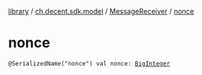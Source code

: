[library](../../index.md) / [ch.decent.sdk.model](../index.md) / [MessageReceiver](index.md) / [nonce](./nonce.md)

# nonce

`@SerializedName("nonce") val nonce: `[`BigInteger`](http://docs.oracle.com/javase/6/docs/api/java/math/BigInteger.html)